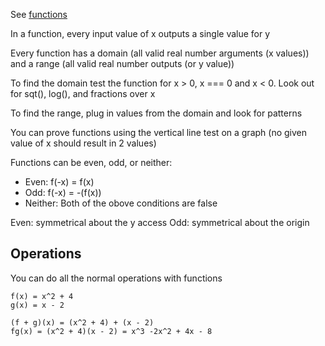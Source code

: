 See [functions](../discrete-structures/functions.md)

In a function, every input value of x outputs a single value for y

Every function has a domain (all valid real number arguments (x values)) and a range (all valid real number outputs (or y value))

To find the domain test the function for x > 0, x === 0 and x < 0. Look out for sqt(), log(), and fractions over x

To find the range, plug in values from the domain and look for patterns

You can prove functions using the vertical line test on a graph (no given value of x should result in 2 values)

Functions can be even, odd, or neither:

- Even: f(-x) = f(x)
- Odd: f(-x) = -(f(x))
- Neither: Both of the obove conditions are false

Even: symmetrical about the y access
Odd: symmetrical about the origin

## Operations

You can do all the normal operations with functions

```
f(x) = x^2 + 4
g(x) = x - 2

(f + g)(x) = (x^2 + 4) + (x - 2)
fg(x) = (x^2 + 4)(x - 2) = x^3 -2x^2 + 4x - 8
```
